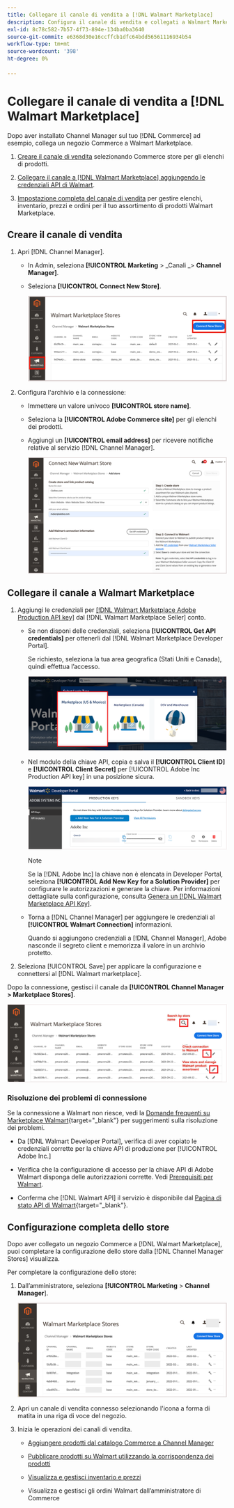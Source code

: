 ```yaml
---
title: Collegare il canale di vendita a [!DNL Walmart Marketplace]
description: Configura il canale di vendita e collegati a Walmart Marketplace.
exl-id: 8c78c582-7b57-4f73-894e-134ba0ba3640
source-git-commit: e6368d30e16ccffcb1dfc64bdd56561116934b54
workflow-type: tm+mt
source-wordcount: '398'
ht-degree: 0%

---
```



# Collegare il canale di vendita a [!DNL Walmart Marketplace]

Dopo aver installato Channel Manager sul tuo [!DNL Commerce] ad esempio, collega un negozio Commerce a Walmart Marketplace.

1. [Creare il canale di vendita](#create-the-sales-channel) selezionando Commerce store per gli elenchi di prodotti.

1. [Collegare il canale a [!DNL Walmart Marketplace] aggiungendo le credenziali API di Walmart](#connect-the-channel-to-walmart-marketplace).

1. [Impostazione completa del canale di vendita](#complete-store-setup) per gestire elenchi, inventario, prezzi e ordini per il tuo assortimento di prodotti Walmart Marketplace.

## Creare il canale di vendita

1. Apri [!DNL Channel Manager].

   - In Admin, seleziona **[!UICONTROL Marketing** > _Canali _> **Channel Manager]**.

   - Seleziona **[!UICONTROL Connect New Store]**.

      ![Collega Commerce Store a [!DNL Walmart Marketplace] da [!DNL Channel Manager]](assets/connect-commerce-store-to-marketplace.png)


1. Configura l&#39;archivio e la connessione:

   - Immettere un valore univoco **[!UICONTROL store name]**.

   - Seleziona la **[!UICONTROL Adobe Commerce site]** per gli elenchi dei prodotti.

   - Aggiungi un **[!UICONTROL email address]** per ricevere notifiche relative al servizio [!DNL Channel Manager].

      ![Configurare la connessione tra Commerce e [!DNL Walmart Marketplace] da [!DNL Channel Manager]](assets/configure-commerce-to-marketplace-connection.png)

## Collegare il canale a Walmart Marketplace

1. Aggiungi le credenziali per [[!DNL Walmart Marketplace Adobe Production API key]](connect-marketplace.md#generate-a-walmart-marketplace-production-api-key) dal [!DNL Walmart Marketplace Seller] conto.

   - Se non disponi delle credenziali, seleziona **[!UICONTROL Get API credentials]** per ottenerli dal [!DNL Walmart Marketplace Developer Portal].

      Se richiesto, seleziona la tua area geografica (Stati Uniti e Canada), quindi effettua l’accesso.

      ![[!DNL Walmart Marketplace] accesso account](assets/walmart-marketplace-login-page.png)

   - Nel modulo della chiave API, copia e salva il **[!UICONTROL Client ID]** e **[!UICONTROL Client Secret]** per [!UICONTROL Adobe Inc Production API key] in una posizione sicura.

      ![[!DNL Walmart Marketplace API key] pagina di configurazione](assets/walmart-api-key-management-form.png)

      >[!NOTE]
      >
      >Se la [!DNL Adobe Inc] la chiave non è elencata in Developer Portal, seleziona **[!UICONTROL Add New Key for a Solution Provider]** per configurare le autorizzazioni e generare la chiave. Per informazioni dettagliate sulla configurazione, consulta [Genera un [!DNL Walmart Marketplace API Key]](walmart-prerequisites.md#generate-a-walmart-marketplace-api-key).

   - Torna a [!DNL Channel Manager] per aggiungere le credenziali al **[!UICONTROL Walmart Connection]** informazioni.

      Quando si aggiungono credenziali a [!DNL Channel Manager], Adobe nasconde il segreto client e memorizza il valore in un archivio protetto.

1. Seleziona [!UICONTROL Save] per applicare la configurazione e connettersi al [!DNL Walmart marketplace].

Dopo la connessione, gestisci il canale da **[!UICONTROL Channel Manager > Marketplace Stores]**.

![[!DNL Walmart Marketplace API key] pagina di configurazione](assets/manage-connected-stores.png)


### Risoluzione dei problemi di connessione

Se la connessione a Walmart non riesce, vedi la [Domande frequenti su Marketplace Walmart](https://developer.walmart.com/faq/us/faq-auth/){target=&quot;_blank&quot;} per suggerimenti sulla risoluzione dei problemi.

- Da [!DNL Walmart Developer Portal], verifica di aver copiato le credenziali corrette per la chiave API di produzione per [!UICONTROL Adobe Inc.]

- Verifica che la configurazione di accesso per la chiave API di Adobe Walmart disponga delle autorizzazioni corrette. Vedi [Prerequisiti per Walmart](walmart-prerequisites.md##generate-a-walmart-marketplace-api-key).

- Conferma che [!DNL Walmart API] il servizio è disponibile dal [Pagina di stato API di Walmart](https://developer.walmart.com/us/whats-new/new-api-status-information-now-available/){target=&quot;_blank&quot;}.

## Configurazione completa dello store

Dopo aver collegato un negozio Commerce a [!DNL Walmart Marketplace], puoi completare la configurazione dello store dalla [!DNL Channel Manager Stores] visualizza.

Per completare la configurazione dello store:

1. Dall’amministratore, seleziona **[!UICONTROL Marketing** > **Channel Manager**].

   ![[!DNL Walmart Marketplace API key] pagina di configurazione](assets/connect-commerce-store-config.png)

1. Apri un canale di vendita connesso selezionando l&#39;icona a forma di matita in una riga di voce del negozio.

1. Inizia le operazioni dei canali di vendita.

   - [Aggiungere prodotti dal catalogo Commerce a Channel Manager](add-products-to-connected-channel.md)

   - [Pubblicare prodotti su Walmart utilizzando la corrispondenza dei prodotti](publish-listings-to-marketplace.md)

   - [Visualizza e gestisci inventario e prezzi](inventory-and-price-updates.md)

   - Visualizza e gestisci gli ordini Walmart dall’amministratore di Commerce
